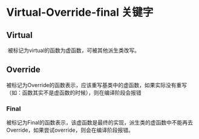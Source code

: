 # Virtual-Override-final 关键字

## Virtual 

​    被标记为virtual的函数为虚函数，可被其他派生类改写。

## Override

​	被标记为Override的函数表示，应该重写基类中的虚函数，如果实际没有重写（如：函数其实不是虚函数的时候），则在编译阶段会报错

### Final

​	被标记为Final的函数表示，该虚函数是最终的实现，派生类的虚函数中不能再去Override，如果尝试override，则会在编译阶段报错。